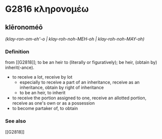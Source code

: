 # G2816 κληρονομέω

## klēronoméō

_(klay-ron-om-eh'-o | klay-roh-noh-MEH-oh | klay-roh-noh-MAY-oh)_

### Definition

from [[G2818]]; to be an heir to (literally or figuratively); be heir, (obtain by) inherit(-ance).

- to receive a lot, receive by lot
  - especially to receive a part of an inheritance, receive as an inheritance, obtain by right of inheritance
  - to be an heir, to inherit
- to receive the portion assigned to one, receive an allotted portion, receive as one's own or as a possession
- to become partaker of, to obtain

### See also

[[G2818]]


